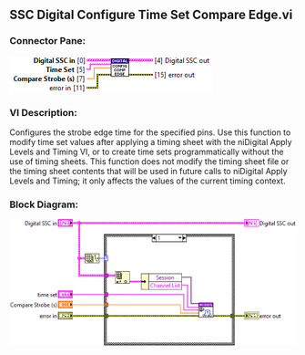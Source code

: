 ## **SSC Digital Configure Time Set Compare Edge.vi**
### Connector Pane:
![alt text](/docs/images/Instrument%20Control/Digital/SSC%20Digital/Pin%20Levels%20and%20Timing/SSC%20Digital%20Configure%20Time%20Set%20Compare%20Edge.vic.png "SSC Digital Configure Time Set Compare Edge.vi connector pane")

### VI Description:
Configures the strobe edge time for the specified pins. Use this function to modify time set values after applying a timing sheet with the niDigital Apply Levels and Timing VI, or to create time sets programmatically without the use of timing sheets. This function does not modify the timing sheet file or the timing sheet contents that will be used in future calls to niDigital Apply Levels and Timing; it only affects the values of the current timing context.

### Block Diagram:
![alt text](/docs/images/Instrument%20Control/Digital/SSC%20Digital/Pin%20Levels%20and%20Timing/SSC%20Digital%20Configure%20Time%20Set%20Compare%20Edge.vid.png "SSC Digital Configure Time Set Compare Edge.vi block diagram")
